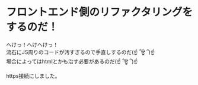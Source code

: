 # フロントエンド側のリファクタリングをするのだ！

へけっ！へけへけっ！  
流石にJS周りのコードが汚すぎるので手直しするのだ(☝ ՞ਊ ՞)☝  
場合によってはhtmlとかも治す必要があるのだ(☝ ՞ਊ ՞)☝

https接続にしました。
